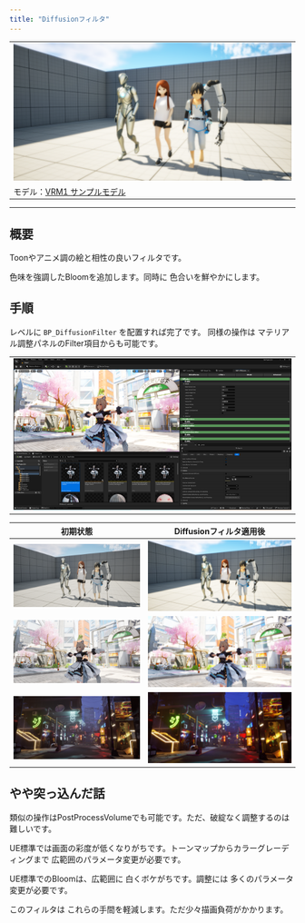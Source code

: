 ```yaml
---
title: "Diffusionフィルタ"
---
```


||
|-|
|[![](./assets/images/05f_a2.png)](../assets/images/05f_a2.png)|
|モデル：[VRM1 サンプルモデル](https://github.com/vrm-c/vrm-specification/tree/master/samples) |

----

## 概要

Toonやアニメ調の絵と相性の良いフィルタです。

色味を強調したBloomを追加します。同時に 色合いを鮮やかにします。

## 手順

レベルに `BP_DiffusionFilter` を配置すれば完了です。
同様の操作は マテリアル調整パネルのFilter項目からも可能です。

||
|-|
|[![](./assets/images/small/05f_d.png)](../assets/images/05f_d.png)|

|初期状態| Diffusionフィルタ適用後|
|-|-|
|[![](./assets/images/small/05f_a1.png)](../assets/images/05f_a1.png)|[![](./assets/images/small/05f_a2.png)](../assets/images/05f_a2.png)|
|[![](./assets/images/small/05f_b2.png)](../assets/images/05f_b2.png)|[![](./assets/images/small/05f_b1.png)](../assets/images/05f_b1.png)|
|[![](./assets/images/small/05f_c1.png)](../assets/images/05f_c1.png)|[![](./assets/images/small/05f_c2.png)](../assets/images/05f_c2.png)|


## やや突っ込んだ話

類似の操作はPostProcessVolumeでも可能です。ただ、破綻なく調整するのは難しいです。

UE標準では画面の彩度が低くなりがちです。トーンマップからカラーグレーディングまで 広範囲のパラメータ変更が必要です。

UE標準でのBloomは、広範囲に 白くボケがちです。調整には 多くのパラメータ変更が必要です。

このフィルタは これらの手間を軽減します。ただ少々描画負荷がかかります。

